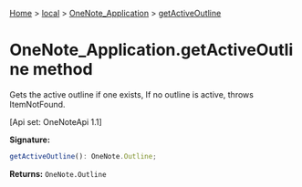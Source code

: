 [Home](./index) &gt; [local](local.md) &gt; [OneNote\_Application](local.onenote_application.md) &gt; [getActiveOutline](local.onenote_application.getactiveoutline.md)

# OneNote\_Application.getActiveOutline method

Gets the active outline if one exists, If no outline is active, throws ItemNotFound. 

 \[Api set: OneNoteApi 1.1\]

**Signature:**
```javascript
getActiveOutline(): OneNote.Outline;
```
**Returns:** `OneNote.Outline`

